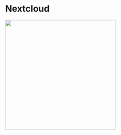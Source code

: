 # Nextcloud

[<img src="https://louisonsarlinmagnus.github.io/TurboNAS/img/empty.jpg" width="350"/>](https://louisonsarlinmagnus.github.io/TurboNAS/)
